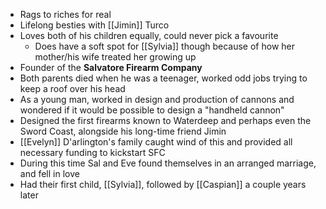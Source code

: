 - Rags to riches for real
- Lifelong besties with [[Jimin]] Turco
- Loves both of his children equally, could never pick a favourite
	- Does have a soft spot for [[Sylvia]] though because of how her mother/his wife treated her growing up
- Founder of the **Salvatore Firearm Company** 
- Both parents died when he was a teenager, worked odd jobs trying to keep a roof over his head
- As a young man, worked in design and production of cannons and wondered if it would be possible to design a "handheld cannon"
- Designed the first firearms known to Waterdeep and perhaps even the Sword Coast, alongside his long-time friend Jimin
- [[Evelyn]] D'arlington's family caught wind of this and provided all necessary funding to kickstart SFC
- During this time Sal and Eve found themselves in an arranged marriage, and fell in love
- Had their first child, [[Sylvia]], followed by [[Caspian]] a couple years later